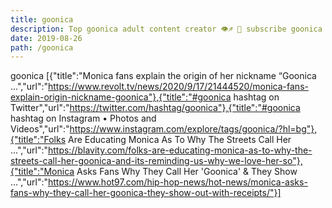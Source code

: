 ```yaml
---
title: goonica
description: Top goonica adult content creator 👁♐️ 👑 subscribe goonica to my porn site below IG goonica
date: 2019-08-26
path: /goonica
---
```


goonica
[{"title":"Monica fans explain the origin of her nickname “Goonica ...","url":"https://www.revolt.tv/news/2020/9/17/21444520/monica-fans-explain-origin-nickname-goonica"},{"title":"#goonica hashtag on Twitter","url":"https://twitter.com/hashtag/goonica"},{"title":"#goonica hashtag on Instagram • Photos and Videos","url":"https://www.instagram.com/explore/tags/goonica/?hl=bg"},{"title":"Folks Are Educating Monica As To Why The Streets Call Her ...","url":"https://blavity.com/folks-are-educating-monica-as-to-why-the-streets-call-her-goonica-and-its-reminding-us-why-we-love-her-so"},{"title":"Monica Asks Fans Why They Call Her 'Goonica' & They Show ...","url":"https://www.hot97.com/hip-hop-news/hot-news/monica-asks-fans-why-they-call-her-goonica-they-show-out-with-receipts/"}]

